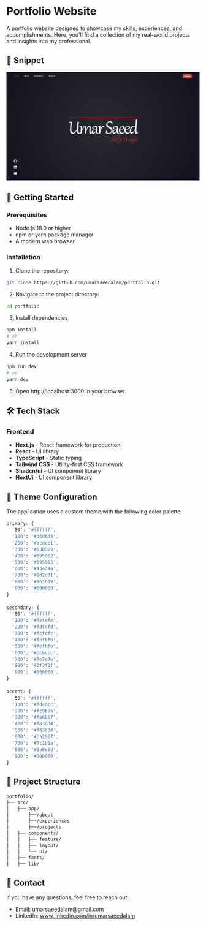 # Portfolio Website

A portfolio website designed to showcase my skills, experiences, and accomplishments. Here, you'll find a collection of my real-world projects and insights into my professional.

## 📸 Snippet

![Home page overview](/public/og-image.png)

## 🚀 Getting Started

### Prerequisites
- Node.js 18.0 or higher
- npm or yarn package manager
- A modern web browser

### Installation

1. Clone the repository:
```bash
git clone https://github.com/umarsaeedalam/portfolio.git
```
2. Navigate to the project directory:
```bash
cd portfolio
```
3. Install dependencies
```bash
npm install
# or
yarn install
```
4. Run the development server
```bash
npm run dev
# or
yarn dev
```
5. Open http://localhost:3000 in your browser.

## 🛠️ Tech Stack

### Frontend
- **Next.js** - React framework for production
- **React** - UI library
- **TypeScript** - Static typing
- **Tailwind CSS** - Utility-first CSS framework
- **Shadcn/ui** - UI component library
- **NextUi** - UI component library


## 🎨 Theme Configuration

The application uses a custom theme with the following color palette:

```css
primary: {
  '50': '#ffffff',
  '100': '#d6d6d8',
  '200': '#acacb1',
  '300': '#838389',
  '400': '#595962',
  '500': '#595962',
  '600': '#43434a',
  '700': '#2d2d31',
  '800': '#161619',
  '900': '#000000',
}

secondary: {
  '50': '#ffffff',
  '100': '#fefefe',
  '200': '#fdfdfd',
  '300': '#fcfcfc',
  '400': '#fbfbfb',
  '500': '#fbfbfb',
  '600': '#bcbcbc',
  '700': '#7e7e7e',
  '800': '#3f3f3f',
  '900': '#000000',   
}

accent: {
  '50': '#ffffff',
  '100': '#fdcdcc',
  '200': '#fc9b9a',
  '300': '#fa6867',
  '400': '#f83634',
  '500': '#f83634',
  '600': '#ba2927',
  '700': '#7c1b1a',
  '800': '#3e0e0d',
  '900': '#000000',
}
```

## 📝 Project Structure

```
portfolio/
├── src/
│   ├── app/
│       ├──/about
│       ├──/experiences
│       ├──/projects                             
│   ├── components/                     
│   │   ├── feature/                                   
│   │   ├── layout/                      
│   │   └── ui/                                         
│   ├── fonts/                         
│   ├── lib/                                                      
```

## 📧 Contact

If you have any questions, feel free to reach out:

- Email: umarsaeedalam@gmail.com
- LinkedIn: www.linkedin.com/in/umarsaeedalam

